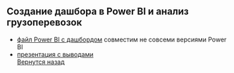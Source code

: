 ## Создание дашбора в Power BI и анализ грузоперевозок   
* [файл Power BI с дашбордом](https://github.com/SergeyZayakin/portfolio/blob/main/%D1%82%D0%B5%D1%81%D1%82%D0%BE%D0%B2%D1%8B%D0%B5%20%D0%B7%D0%B0%D0%B4%D0%B0%D0%BD%D0%B8%D1%8F/%D0%90%D0%BD%D0%B0%D0%BB%D0%B8%D0%B7%20%D0%B3%D1%80%D1%83%D0%B7%D0%BE%D0%BF%D0%B5%D1%80%D0%B5%D0%B2%D0%BE%D0%B7%D0%BE%D0%BA/%D0%93%D1%80%D1%83%D0%B7%D0%BE%D0%BF%D0%B5%D1%80%D0%B5%D0%B2%D0%BE%D0%B7%D0%BA%D0%B8.pbix) совмеcтим не совсеми версиями Power BI     
* [презентация с выводами](https://github.com/SergeyZayakin/portfolio/blob/main/%D1%82%D0%B5%D1%81%D1%82%D0%BE%D0%B2%D1%8B%D0%B5%20%D0%B7%D0%B0%D0%B4%D0%B0%D0%BD%D0%B8%D1%8F/%D0%90%D0%BD%D0%B0%D0%BB%D0%B8%D0%B7%20%D0%B3%D1%80%D1%83%D0%B7%D0%BE%D0%BF%D0%B5%D1%80%D0%B5%D0%B2%D0%BE%D0%B7%D0%BE%D0%BA/%D0%92%D1%8B%D0%B2%D0%BE%D0%B4%D1%8B.pdf)    
[Вернутся назад](https://github.com/SergeyZayakin/portfolio/blob/main/README.md#3-%D1%82%D0%B5%D1%81%D1%82%D0%BE%D0%B2%D1%8B%D0%B5-%D0%B7%D0%B0%D0%B4%D0%B0%D0%BD%D0%B8%D1%8F-1:~:text=%D0%BC%D0%B8%D0%BA%D1%80%D0%BE%D0%BF%D0%B0%D0%B4%20%D0%B6%D0%B5%D0%BB%D0%B5%D0%B7%D0%BE%20hard-,3.%20%D0%A2%D0%B5%D1%81%D1%82%D0%BE%D0%B2%D1%8B%D0%B5%20%D0%B7%D0%B0%D0%B4%D0%B0%D0%BD%D0%B8%D1%8F,-%D0%9D%D0%B0%D0%B7%D0%B0%D0%B4%20%D0%BA%20%D0%BE%D0%B3%D0%BB%D0%B0%D0%B2%D0%BB%D0%B5%D0%BD%D0%B8%D1%8E)
